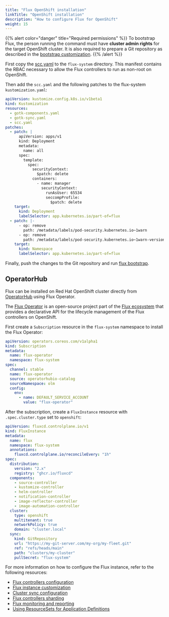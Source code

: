 ```yaml
---
title: "Flux OpenShift installation"
linkTitle: "OpenShift installation"
description: "How to configure Flux for OpenShift"
weight: 15
---
```


{{% alert color="danger" title="Required permissions" %}}
To bootstrap Flux, the person running the command must have **cluster admin rights** for the target OpenShift cluster.
It is also required to prepare a Git repository as described in the [bootstrap customization](boostrap-customization.md).
{{% /alert %}}

First copy the [scc.yaml](https://raw.githubusercontent.com/fluxcd/flux2/main/manifests/openshift/scc.yaml) 
to the `flux-system` directory. This manifest contains the RBAC necessary to allow the Flux controllers
to run as non-root on OpenShift.

Then add the `scc.yaml` and the following patches to the flux-system `kustomization.yaml`:

```yaml
apiVersion: kustomize.config.k8s.io/v1beta1
kind: Kustomization
resources:
  - gotk-components.yaml
  - gotk-sync.yaml
  - scc.yaml
patches:
  - patch: |
      apiVersion: apps/v1
      kind: Deployment
      metadata:
        name: all
      spec:
        template:
          spec:
            securityContext:
              $patch: delete
            containers:
              - name: manager
                securityContext:
                  runAsUser: 65534
                  seccompProfile:
                    $patch: delete
    target:
      kind: Deployment
      labelSelector: app.kubernetes.io/part-of=flux
  - patch: |-
      - op: remove
        path: /metadata/labels/pod-security.kubernetes.io~1warn
      - op: remove
        path: /metadata/labels/pod-security.kubernetes.io~1warn-version
    target:
      kind: Namespace
      labelSelector: app.kubernetes.io/part-of=flux
```

Finally, push the changes to the Git repository and run [flux bootstrap](/flux/installation#bootstrap-with-flux-cli).

## OperatorHub

Flux can be installed on Red Hat OpenShift cluster directly
from [OperatorHub](https://operatorhub.io/operator/flux-operator) using Flux Operator.

The [Flux Operator](https://github.com/controlplaneio-fluxcd/flux-operator) is an open-source project
part of the [Flux ecosystem](/ecosystem/#flux-extensions) that provides a declarative API for the
lifecycle management of the Flux controllers on OpenShift.

First create a `Subscription` resource in the `flux-system` namespace to install the Flux Operator:

```yaml
apiVersion: operators.coreos.com/v1alpha1
kind: Subscription
metadata:
  name: flux-operator
  namespace: flux-system
spec:
  channel: stable
  name: flux-operator
  source: operatorhubio-catalog
  sourceNamespace: olm
  config:
    env:
      - name: DEFAULT_SERVICE_ACCOUNT
        value: "flux-operator"
```

After the subscription, create a `FluxInstance` resource with `.spec.cluster.type` set to `openshift`:

```yaml
apiVersion: fluxcd.controlplane.io/v1
kind: FluxInstance
metadata:
  name: flux
  namespace: flux-system
  annotations:
    fluxcd.controlplane.io/reconcileEvery: "1h"
spec:
  distribution:
    version: "2.x"
    registry: "ghcr.io/fluxcd"
  components:
    - source-controller
    - kustomize-controller
    - helm-controller
    - notification-controller
    - image-reflector-controller
    - image-automation-controller
  cluster:
    type: openshift
    multitenant: true
    networkPolicy: true
    domain: "cluster.local"
  sync:
    kind: GitRepository
    url: "https://my-git-server.com/my-org/my-fleet.git"
    ref: "refs/heads/main"
    path: "clusters/my-cluster"
    pullSecret: "flux-system"
```

For more information on how to configure the Flux instance, refer to the following resources:

- [Flux controllers configuration](https://fluxcd.control-plane.io/operator/flux-config/)
- [Flux instance customization](https://fluxcd.control-plane.io/operator/flux-kustomize/)
- [Cluster sync configuration](https://fluxcd.control-plane.io/operator/flux-sync/)
- [Flux controllers sharding](https://fluxcd.control-plane.io/operator/flux-sharding/)
- [Flux monitoring and reporting](https://fluxcd.control-plane.io/operator/monitoring/)
- [Using ResourceSets for Application Definitions](https://fluxcd.control-plane.io/operator/resourcesets/app-definition/)
